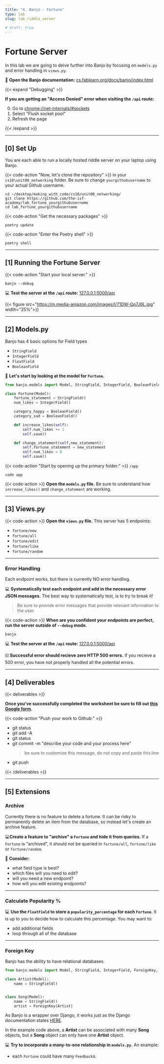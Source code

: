 ```yaml
---
title: "4. Banjo - Fortune"
type: lab
slug: lab_riddle_server

# draft: true
---
```


# Fortune Server

In this lab we are going to delve further into Banjo by focusing on `models.py` and error handling in `views.py`.


📖 **Open the Banjo documentation:** [cs.fablearn.org/docs/banjo/index.html](https://cs.fablearn.org/docs/banjo/index.html)

{{< expand "Debugging" >}}

**If you are getting an "Access Denied" error when visiting the `/api` route:**

0. Go to <a href="chrome://net-internals/#sockets" >chrome://net-internals/#sockets</a>
0. Select "Flush socket pool"
0. Refresh the page

{{< /expand >}}


---

## [0] Set Up

You are each able to run a locally hosted riddle server on your laptop using Banjo.

{{< code-action "Now, let's clone the repository" >}} in your `cs10\unit00_networking` folder.  Be sure to change `yourgithubusername` to your actual Github username.

```shell
cd ~/desktop/making_with_code/cs10/unit00_networking/
git clone https://github.com/the-isf-academy/lab_fortune_yourgithubusername
cd lab_fortune_yourgithubusername
```

{{< code-action "Get the necessary packages" >}}
```shell
poetry update
```


{{< code-action "Enter the Poetry shell" >}}
```shell
poetry shell
```


---
## [1] Running the Fortune Server


{{< code-action "Start your local server." >}}
```shell
banjo --debug
```


💻 **Test the server at the `/api` route:**  [127.0.0.1:5000/api](127.0.0.1:5000/api)

{{< figure src="https://m.media-amazon.com/images/I/71DW-Qp7J6L.jpg" width="25%">}}

---



## [2] Models.py 

Banjo has 4 basic options for Field types
- `StringField`
- `IntegerField`
- `FloatField`
- `BooleanField`


👀 **Let's start by looking at the model for `Fortune`.**

```python
from banjo.models import Model, StringField, IntegerField, BooleanField

class Fortune(Model):
    fortune_statement = StringField()
    num_likes = IntegerField()

    category_happy = BooleanField()
    category_sad = BooleanField()

    def increase_likes(self):
        self.num_likes += 1
        self.save()

    def change_statement(self,new_statement):
        self.fortune_statement = new_statement
        self.num_likes = 0
        self.save()
```


{{< code-action "Start by opening up the primary folder:" >}} `/app`

```shell
code app
```

{{< code-action >}} **Open the `models.py` file.** Be sure to understand how `increase_likes()` and `change_statement` are working. 


---

## [3] Views.py

{{< code-action >}} **Open the `views.py` file.** This server has 5 endpoints:
- `fortune/new`
- `fortune/all`
- `fortune/edit`
- `fortune/like`
- `fortune/random`


--- 

### Error Handling 

Each endpoint works, but there is currently NO error handling.

💻 **Systematically test each endpoint and add in the necessary error JSON messages.** The best way to systematically test, is to try to break it! 
> Be sure to provide error messages that provide relevant information to the user.


{{< code-action >}} **When are you confident your endpoints are perfect, run the server outside of `--debug` mode.**
```shell
banjo 
```

💻 **Test the server at the `/api` route:**  [127.0.0.1:5000/api](127.0.0.1:5000/api)

☑️ **Successful error should recieve zero HTTP 500 errors.** If you recieve a 500 error, you have not properly handled all the potential errors.

---

## [4] Deliverables


{{< deliverables >}}  

**Once you've successfully completed the worksheet be sure to fill out [this Google form](https://docs.google.com/forms/d/e/1FAIpQLScpKVddt8G5qgNr_utgyjKt80ZDtDF5cJLv2D0w2wt76vi5mQ/viewform?usp=sf_link).**

{{< code-action "Push your work to Github:" >}}
- git status
- git add -A
- git status
- git commit -m "describe your code and your process here"
  > be sure to customize this message, do not copy and paste this line
- git push

{{< /deliverables >}}

---

## [5] Extensions


### Archive 

Currently there is no feature to delete a fortune. It can be risky to permanently delete an item from the database, so instead let's create an archive feature.

💻**Create a feature to "archive" a `Fortune` and hide it from queries.** If a `Fortune` is "archived", it should not be queried in `fortune/all`, `fortune/like` or `fortune/random`.

🤔 **Consider:**
- what field type is best? 
- which files will you need to edit?
- will you need a new endpoint?
- how will you edit existing endpoints?

---

### Calculate Popularity % 

💻 **Use the `FloatField` to store a `popularity_percentage` for each `Fortune`.** It is up to you to decide how to calculate this percentage. You may want to:
- add additional fields 
- loop through all of the database



---

### Foreign Key

Banjo has the ability to have relational databases. 

```python
from banjo.models import Model, StringField, IntegerField, ForeignKey, BooleanField, FloatField

class Artist(Model):
    name = StringField()


class Song(Model):
    name = StringField()
    artist = ForeignKey(Artist)
```

As Banjo is a wrapper over Django, it works just as the Django documentation states [HERE](https://docs.djangoproject.com/en/4.2/topics/db/examples/many_to_one/).

In the example code above, a **Artist** can be associated with many **Song** objects, but a **Song** object can only have one **Artist** object. 

💻 **Try to incorporate a many-to-one relationship in `models.py`.** An example:
- each `Fortune` could have many `Feedback`s.


<!-- 
### Interface: Riddle Client 

We will talk more about clients later in this unit, but for now just aquaint yourself with the [Requests library](https://requests.readthedocs.io/en/latest/). 

{{< code-action >}} **Create a new python file:** `client.py`

{{< code-action >}}  **Try to access the public Riddle server, [http://sycs.student.isf.edu.hk/riddles/all](http://sycs.student.isf.edu.hk/riddles/all), using the `Requests` library in this file.**

{{< code-action >}} **A few more things to try:**
- format the response JSON in a user friendly, readable format 
- hit a GET route that requires a payload
- hit a POST route that requires a payload  -->


